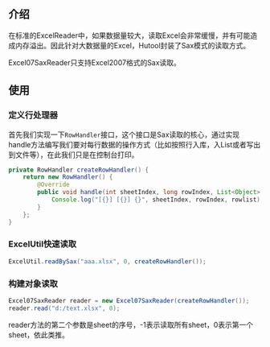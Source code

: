 ## 介绍
在标准的ExcelReader中，如果数据量较大，读取Excel会非常缓慢，并有可能造成内存溢出。因此针对大数据量的Excel，Hutool封装了Sax模式的读取方式。

Excel07SaxReader只支持Excel2007格式的Sax读取。

## 使用

### 定义行处理器

首先我们实现一下`RowHandler`接口，这个接口是Sax读取的核心，通过实现handle方法编写我们要对每行数据的操作方式（比如按照行入库，入List或者写出到文件等），在此我们只是在控制台打印。

```java
private RowHandler createRowHandler() {
	return new RowHandler() {
		@Override
		public void handle(int sheetIndex, long rowIndex, List<Object> rowlist) {
			Console.log("[{}] [{}] {}", sheetIndex, rowIndex, rowlist);
		}
	};
}
```

### ExcelUtil快速读取
```java
ExcelUtil.readBySax("aaa.xlsx", 0, createRowHandler());
```

### 构建对象读取
```java
Excel07SaxReader reader = new Excel07SaxReader(createRowHandler());
reader.read("d:/text.xlsx", 0);
```

reader方法的第二个参数是sheet的序号，-1表示读取所有sheet，0表示第一个sheet，依此类推。
